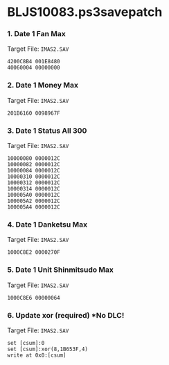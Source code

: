 # BLJS10083.ps3savepatch

### 1. Date 1 Fan Max

Target File: `IMAS2.SAV`

```
4200C8B4 001E8480
40060004 00000000
```

### 2. Date 1 Money Max

Target File: `IMAS2.SAV`

```
201B6160 0098967F
```

### 3. Date 1 Status All 300

Target File: `IMAS2.SAV`

```
10000080 0000012C
10000082 0000012C
10000084 0000012C
10000310 0000012C
10000312 0000012C
10000314 0000012C
100005A0 0000012C
100005A2 0000012C
100005A4 0000012C
```

### 4. Date 1 Danketsu Max

Target File: `IMAS2.SAV`

```
1000C8E2 0000270F
```

### 5. Date 1 Unit Shinmitsudo Max

Target File: `IMAS2.SAV`

```
1000C8E6 00000064
```

### 6. Update xor (required) *No DLC!

Target File: `IMAS2.SAV`

```
set [csum]:0
set [csum]:xor(8,1B653F,4)
write at 0x0:[csum]
```

